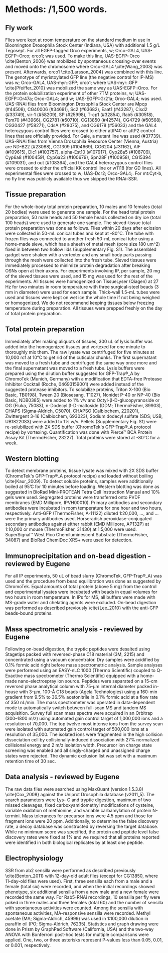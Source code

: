 # Methods: /1,500 words.

## Fly work
Flies were kept at room temperature on the standard medium in use in Bloomington Drosophila Stock Center (Indiana, USA) with additional 1.5 g/L Tegosept. For all EGFP-tagged Orco experiments, w; Orco-GAL4, UAS-EGFP::Orco; orco1; was used. To make this line, UAS-EGFP::Orco \cite{Benton_2006} was mobilized by spontaneous crossing-over events and moved onto the chromosome where Orco-GAL4 \cite{Wang_2003} was present. Afterwards, orco1 \cite{Larsson_2004} was combined with this line. The genotype of myristoylated GFP line (the negative control for IP-MS) was w; Orco-GAL4, UAS-myr::GFP; orco1; where UAS-myr::GFP \cite{Pfeiffer_2010} was mobilized the same way as UAS-EGFP::Orco. For the protein solubilization experiment of other 7TM proteins, w; UAS-EGFP::Or47a; Orco-GAL4; and w; UAS-EGFP::Gr21a; Orco-GAL4; was used. UAS-RNAi flies from Bloomington Drosophila Stock Center are Mpcp (#44508), CG40006 (#34691), Sc2 (#63682), Eaat1 (#43287), Cisd2 (#33749), vir-1 (#58209), SP (#25998), T-cp1 (#32854), Rab5 (#30518), Tom70 (#43966), CG2781 (#50710), CG13850 (#42574), CG4729 (#50568), CG30427 (#58271), CdsA (#28075), and CG6178 (#56033) and the GAL4 heterozygous control flies were crossed to either attP40 or attP2 control lines that are officially provided. For Gale, a mutant line was used (#37739). UAS-RNAi flies from Vienna Drosophila Resource Center (Vienna, Austria) are ND-B22 (#23088), CG1309 (#104669), CG6204 (#31162), AIF (#109615), Dic1 (#103757), alpha-Est10 (#107917), Cyp28a5 (#108709), Cyp6a8 (#100459), Cyp6a23 (#100679), Spn28F (#100958), CG15394 (#109031), and out (#108364), and the GAL4 heterozygous control flies were crossed to either the official KK control line or w1118 (for GD lines). All experimental flies were crossed to w; UAS-Dcr2; Orco-GAL4;. For mt:Cyt-b, no fly line was publicly available thus we skipped the RNAi-SSR.

## Tissue preparation
For the whole-body total protein preparation, 10 males and 10 females (total 20 bodies) were used to generate one sample. For the head total protein preparation, 50 male heads and 50 female heads collected on dry ice (total 100 heads) were used to generate one sample. The sieved-tissue total protein preparation was done as follows. Flies within 20 days after eclosion were collected in 50-mL conical tubes and kept at -80°C. The tube with frozen flies was connected to another fresh 50-mL conical tube using a home-made sieve, which has a sheeth of metal mesh (pore size 180 um^2) fixed in between two hollow lids (Supplementary Fig. S1). The assembled gadget were shaken with a vortexter and any small body parts passing through the mesh were collected into the fresh tube. Sieved tissues were immediately processed to minimize protein degradation after breaking OSNs open at their axons. For experiments involving IP, per sample, 20 mg of the sieved tissues were used, and 15 mg was used for the rest of the experiments. All tissues were homogenized on TissueLyser (Qiagen) at 27 Hz for two minutes in room temperature with three surgical-steel beads (3 mm in diameter) were used for each sample. Thick-wall 1.5-mL tubes were used and tissues were kept on wet ice the whole time if not being weighed or homogenized. We do not recommend keeping tissues below freezing temperature during preparation. All tissues were prepped freshly on the day of total protein preparation.

## Total protein preparation
Immediately after making aliquots of tissues, 300 uL of lysis buffer was added into the homogenized tissues and vortexed for one minute to thoroughly mix them. The raw lysate was centrifuged for five minutes at 10,000 rcf at 10°C to get rid of the cuticular chunks. The first supernatant was moved to a fresh tube and centrifuged the same way once more and the final supernatant was moved to a fresh tube. Lysis buffers were prepared using the dilution buffer suggested for GFP-Trap®_A by ChromoTek (Munich, Germany) with a modification that EDTA-free Protease Inhibitor Cocktail (Roche, 04693159001) were added instead of the suggested protease inhibitors. To solubilize proteins, Triton X-100 (Bio Basic, TB0198), Tween 20 (Biosesang, T1027), Nonidet P-40 or NP-40 (Bio Basic, NDB0385) were added to 1% v/v and Octyl-β-D-glucopyranoside or OG (Fluka, 75083), n-Dodecyl β-D-maltoside (DDM; ThermoFisher, 89903), CHAPS (Sigma-Aldrich, C5070), CHAPSO (Calbiochem, 220201), Zwittergent 3-16 (Calbiochem, 693023), Sodium dodecyl sulfate (SDS; USB, UB18220S3) were added to 1% w/v. Pellets (Supplementary Fig. S1) were re-solubilized with 2X SDS buffer (ChromoTek's GFP-Trap®_A protocol recipe) by vortexing. Quantification was done with Pierce™ BCA Protein Assay Kit (ThermoFisher, 23227). Total proteins were stored at -80°C for a week.

## Western blotting
To detect membrane proteins, tissue lysate was mixed with 2X SDS buffer (ChromoTek's GFP-Trap®_A protocol recipe) and loaded without boiling \cite{Kaur_2009}. To detect soluble proteins, samples were additionally boiled at 95’C for 10 minutes before loading. Western blotting was done as suggested in BioRad Mini-PROTEAN Tetra Cell Instruction Manual and 10% gels were used. Segregated proteins were transferred onto PVDF membranes (EMD Millipore, IPVH00010). Primary antibodies and secondary antibodies were incubated in room temperature for one hour and two hours, respectively. Anti-GFP (ThermoFisher, A-11122) diluted 1:20,000, …, and … were the primary antibodies used. Horseradish peroxidase-conjugated secondary antibodies against either rabbit (EMD Millipore, AP132P) at 1:10,000 or mouse (ThermoFisher, 31430) at 1:5,000 were used. SuperSignal™ West Pico Chemiluminescent Substrate (ThermoFisher, 34087) and BioRad ChemiDoc XRS+ were used for detection.

## Immunoprecipitation and on-bead digestion - reviewed by Eugene
For all IP experiments, 50 uL of bead slurry (ChromoTek, GFP-Trap®_A) was used and the procedure from bead equilibration was done as suggested by ChromoTek. Equal amounts of total protein (above 5 mg) from the control and experimental lysates were incubated with beads in equal volumes for two hours in room temperature. In IPs for MS, all buffers were made with MS-grade water and chelating agents were excluded. On-bead digestion was performed as described previously \cite{Lee_2010} with the anti-GFP beads-bound proteins.

## Mass spectrometric analysis - reviewed by Eugene
Following on-bead digestion, the tryptic peptides were desalted using Stagetips packed with reversed-phase C18 material (3M, 2215) and concentrated using a vacuum concentrator. Dry samples were acidified by 0.1% formic acid right before mass spectrometric analysis. Sample analyses were performed using an EASY-nLC 1000 (Thermo Scientific) coupled to Q- Exactive mass spectrometer (Thermo Scientific) equipped with a home-made nano-electrospray ion source. Peptides were separated on a 15-cm reversed phase analytical column with 75-μm internal diameter packed in-house with 3-μm, 100-Å C18 beads (Agela Technologies) using a 160-min gradient from 9.5% to 36.5% acetonitrile in 0.1% formic acid at a flow rate of 350 nL/min. The mass spectrometer was operated in data-dependent mode to automatically switch between full-scan MS and tandem MS acquisition. Survey full scan mass spectra were acquired in an Orbitrap (300–1800 m/z) using automated gain control target of 1,000,000 ions and a resolution of 70,000. The top twelve most intense ions from the survey scan were isolated with automated gain control target of 500,000 ions at a resolution of 35,000. The isolated ions were fragmented in the high collision dissociation cell by collisionally-induced dissociation with 27% normalized collisional energy and 2 m/z isolation width. Precursor ion charge state screening was enabled and all singly-charged and unassigned charge states were rejected. The dynamic exclusion list was set with a maximum retention time of 30 sec.

## Data analysis - reviewed by Eugene
The raw data files were searched using MaxQuant (version 1.5.3.8) \cite{Cox_2008} against the Uniprot Drosophila database (v2011_5). The search parameters were Lys- C and tryptic digestion, maximum of two missed cleavages, fixed carboxyamidomethyl modifications of cysteine, variable oxidation of methionine, and variable carbamylation of protein N-termini. Mass tolerances for precursor ions were 4.5 ppm and those for fragment ions were 20 ppm. Additionally, to determine the false discovery rate, a decoy database was constructed by reversing the target database. While no minimum score was specified, the protein and peptide level false discovery rates were fixed at 1% and we required that all proteins reported were identified in both biological replicates by at least one peptide.

## Electrophysiology
SSR from ab2 sensilla were performed as described previously \cite{Benton_2011} with 12-day-old adult flies (except for CG13850, where 11-day-old flies were used). First, three sensilla each from a male and a female (total six) were recorded, and when the initial recordings showed phenotype, six additional sensilla from a new male and a new female were recorded the same way. For Rab5-RNAi recordings, 10 sensilla per fly were poked in three males and three females (total 60) and the number of sensilla with spontaneous activities were counted. Among the sensilla with spontaneous activities, MA-responsive sensilla were recorded. Methyl acetate (MA; Sigma-Aldrich, 45999) was used in 1:100,000 dilution in paraffin oil (PO; Sigma-Aldrich, 76235). Statistics and graph drawing were done in Prism by GraphPad Software (California, USA) and the two-way ANOVA with Bonferroni post-hoc tests for multiple comparisons were applied. One, two, or three asterisks represent P-values less than 0.05, 0.01, or 0.001, respectively.
